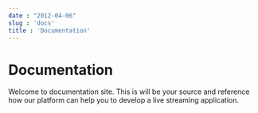 ```yaml
---
date : "2012-04-06"
slug : 'docs'
title : 'Documentation'
---
```


# Documentation
Welcome to documentation site. This is will be your source and reference how our platform can help you to develop a live streaming application.

